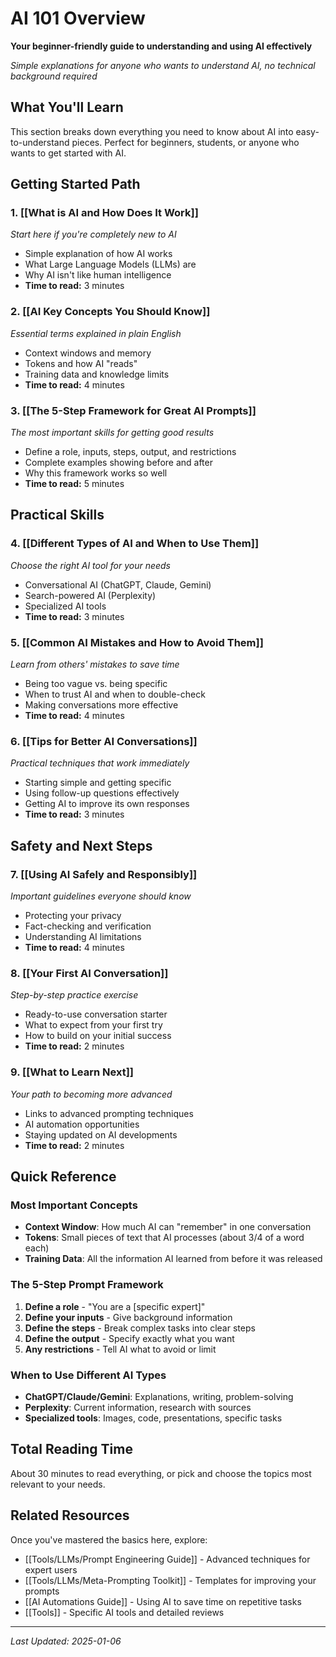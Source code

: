 # AI 101 Overview

**Your beginner-friendly guide to understanding and using AI effectively**

*Simple explanations for anyone who wants to understand AI, no technical background required*

## What You'll Learn

This section breaks down everything you need to know about AI into easy-to-understand pieces. Perfect for beginners, students, or anyone who wants to get started with AI.

## Getting Started Path

### 1. **[[What is AI and How Does It Work]]** 
*Start here if you're completely new to AI*
- Simple explanation of how AI works
- What Large Language Models (LLMs) are
- Why AI isn't like human intelligence
- **Time to read:** 3 minutes

### 2. **[[AI Key Concepts You Should Know]]**
*Essential terms explained in plain English*
- Context windows and memory
- Tokens and how AI "reads"
- Training data and knowledge limits
- **Time to read:** 4 minutes

### 3. **[[The 5-Step Framework for Great AI Prompts]]**
*The most important skills for getting good results*
- Define a role, inputs, steps, output, and restrictions
- Complete examples showing before and after
- Why this framework works so well
- **Time to read:** 5 minutes

## Practical Skills

### 4. **[[Different Types of AI and When to Use Them]]**
*Choose the right AI tool for your needs*
- Conversational AI (ChatGPT, Claude, Gemini)
- Search-powered AI (Perplexity)
- Specialized AI tools
- **Time to read:** 3 minutes

### 5. **[[Common AI Mistakes and How to Avoid Them]]**
*Learn from others' mistakes to save time*
- Being too vague vs. being specific
- When to trust AI and when to double-check
- Making conversations more effective
- **Time to read:** 4 minutes

### 6. **[[Tips for Better AI Conversations]]**
*Practical techniques that work immediately*
- Starting simple and getting specific
- Using follow-up questions effectively
- Getting AI to improve its own responses
- **Time to read:** 3 minutes

## Safety and Next Steps

### 7. **[[Using AI Safely and Responsibly]]**
*Important guidelines everyone should know*
- Protecting your privacy
- Fact-checking and verification
- Understanding AI limitations
- **Time to read:** 4 minutes

### 8. **[[Your First AI Conversation]]**
*Step-by-step practice exercise*
- Ready-to-use conversation starter
- What to expect from your first try
- How to build on your initial success
- **Time to read:** 2 minutes

### 9. **[[What to Learn Next]]**
*Your path to becoming more advanced*
- Links to advanced prompting techniques
- AI automation opportunities
- Staying updated on AI developments
- **Time to read:** 2 minutes

## Quick Reference

### Most Important Concepts
- **Context Window**: How much AI can "remember" in one conversation
- **Tokens**: Small pieces of text that AI processes (about 3/4 of a word each)
- **Training Data**: All the information AI learned from before it was released

### The 5-Step Prompt Framework
1. **Define a role** - "You are a [specific expert]"
2. **Define your inputs** - Give background information
3. **Define the steps** - Break complex tasks into clear steps
4. **Define the output** - Specify exactly what you want
5. **Any restrictions** - Tell AI what to avoid or limit

### When to Use Different AI Types
- **ChatGPT/Claude/Gemini**: Explanations, writing, problem-solving
- **Perplexity**: Current information, research with sources
- **Specialized tools**: Images, code, presentations, specific tasks

## Total Reading Time
About 30 minutes to read everything, or pick and choose the topics most relevant to your needs.

## Related Resources

Once you've mastered the basics here, explore:
- [[Tools/LLMs/Prompt Engineering Guide]] - Advanced techniques for expert users
- [[Tools/LLMs/Meta-Prompting Toolkit]] - Templates for improving your prompts
- [[AI Automations Guide]] - Using AI to save time on repetitive tasks
- [[Tools]] - Specific AI tools and detailed reviews

---

*Last Updated: 2025-01-06*